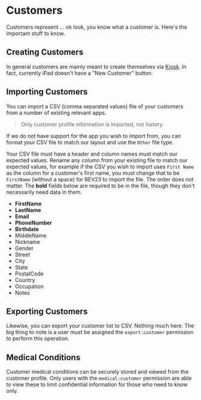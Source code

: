 # Customers

Customers represent ... ok look, you know what a customer is. Here's the important stuff to know.

## Creating Customers
In general customers are mainly meant to create themselves via [Kiosk](kiosk.md). In fact, currently iPad doesn't have a "New Customer" button.

## Importing Customers

You can import a CSV (comma separated values) file of your customers from a number of existing relevant apps.

> Only customer profile information is imported, not history.

If we do not have support for the app you wish to import from, you can format your CSV file to match our layout and use the `Other` file type.

Your CSV file must have a header and column names must match our expected values. Rename any column from your existing file to match our expected values, for example if the CSV you wish to import uses `First Name` as the column for a customer's first name, you must change that to be `FirstName` (without a space) for REV23 to import the file. The order does not matter. The **bold** fields below are required to be in the file, though they don't necessarily need data in them.

- **FirstName**
- **LastName**
- **Email**
- **PhoneNumber**
- **Birthdate**
- MiddleName
- Nickname
- Gender
- Street
- City
- State
- PostalCode
- Country
- Occupation
- Notes

## Exporting Customers

Likewise, you can export your customer list to CSV. Nothing much here. The big thing to note is a user must be assigned the `export:customer` permission to perform this operation.

## Medical Conditions

Customer medical conditions can be securely stored and viewed from the customer profile. Only users with the `medical:customer` permission are able to view these to limit confidential information for those who need to know only.